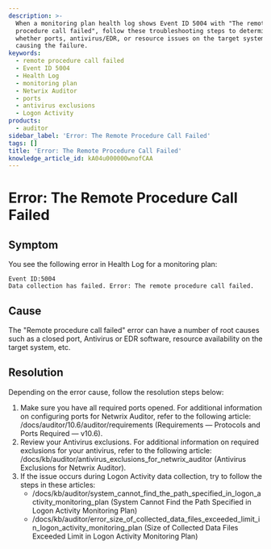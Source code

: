 ```yaml
---
description: >-
  When a monitoring plan health log shows Event ID 5004 with "The remote
  procedure call failed", follow these troubleshooting steps to determine
  whether ports, antivirus/EDR, or resource issues on the target system are
  causing the failure.
keywords:
  - remote procedure call failed
  - Event ID 5004
  - Health Log
  - monitoring plan
  - Netwrix Auditor
  - ports
  - antivirus exclusions
  - Logon Activity
products:
  - auditor
sidebar_label: 'Error: The Remote Procedure Call Failed'
tags: []
title: 'Error: The Remote Procedure Call Failed'
knowledge_article_id: kA04u000000wnofCAA
---
```


# Error: The Remote Procedure Call Failed

## Symptom

You see the following error in Health Log for a monitoring plan:

```
Event ID:5004
Data collection has failed. Error: The remote procedure call failed.
```

## Cause

The "Remote procedure call failed" error can have a number of root causes such as a closed port, Antivirus or EDR software, resource availability on the target system, etc.

## Resolution

Depending on the error cause, follow the resolution steps below:

1. Make sure you have all required ports opened. For additional information on configuring ports for Netwrix Auditor, refer to the following article: /docs/auditor/10.6/auditor/requirements (Requirements — Protocols and Ports Required — v10.6).
2. Review your Antivirus exclusions. For additional information on required exclusions for your antivirus, refer to the following article: /docs/kb/auditor/antivirus_exclusions_for_netwrix_auditor (Antivirus Exclusions for Netwrix Auditor).
3. If the issue occurs during Logon Activity data collection, try to follow the steps in these articles:
   - /docs/kb/auditor/system_cannot_find_the_path_specified_in_logon_activity_monitoring_plan (System Cannot Find the Path Specified in Logon Activity Monitoring Plan)
   - /docs/kb/auditor/error_size_of_collected_data_files_exceeded_limit_in_logon_activity_monitoring_plan (Size of Collected Data Files Exceeded Limit in Logon Activity Monitoring Plan)
